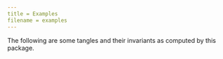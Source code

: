 ```yaml
---
title = Examples
filename = examples
---
```


The following are some tangles and their invariants as computed by this package. 
